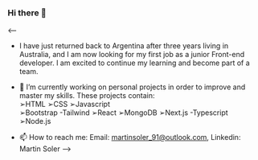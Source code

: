 ### Hi there 👋
<--
- I have just returned back to Argentina after three years living in Australia, and I am now looking for my first job as a junior Front-end developer. 
  I am excited to continue my learning and become part of a team. 
- 🔭 I’m currently working on personal projects in order to improve and master my skills. These projects contain:                                      
  ➢HTML
  ➢CSS 
  ➢Javascript  
  ➢Bootstrap
  -Tailwind
  ➢React
  ➢MongoDB
  ➢Next.js
  -Typescript
  ➢Node.js
  
- 📫 How to reach me:
  Email: martinsoler_91@outlook.com, 
  Linkedin: Martin Soler
-->
